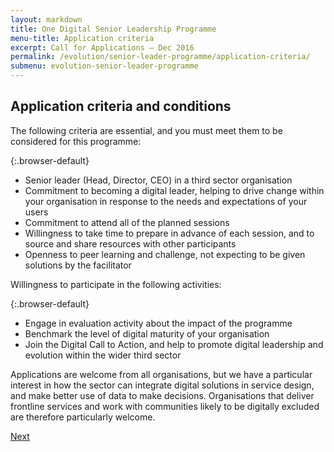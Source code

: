 ```yaml
---
layout: markdown
title: One Digital Senior Leadership Programme
menu-title: Application criteria
excerpt: Call for Applications – Dec 2016
permalink: /evolution/senior-leader-programme/application-criteria/
submenu: evolution-senior-leader-programme
---
```


## Application criteria and conditions

The following criteria are essential, and you must meet them to be considered for this programme:

{:.browser-default}
*	Senior leader (Head, Director, CEO) in a third sector organisation
*	Commitment to becoming a digital leader, helping to drive change within your organisation in response to the needs and expectations of your users
*	Commitment to attend all of the planned sessions
*	Willingness to take time to prepare in advance of each session, and to source and share resources with other participants
*	Openness to peer learning and challenge, not expecting to be given solutions by the facilitator

Willingness to participate in the following activities:

{:.browser-default}
* Engage in evaluation activity about the impact of the programme
* Benchmark the level of digital maturity of your organisation
* Join the Digital Call to Action, and help to promote digital leadership and evolution within the wider third sector

Applications are welcome from all organisations, but we have a particular interest in how the sector can integrate digital solutions in service design, and make better use of data to make decisions. Organisations that deliver frontline services and work with communities likely to be digitally excluded are therefore particularly welcome.

<div class="section headingless">
    <a href="evolution/senior-leader-programme/apply-now/" class="btn right">
        <i class="fa fa-pull-right fa-chevron-right"></i>
        Next
    </a>
</div>
